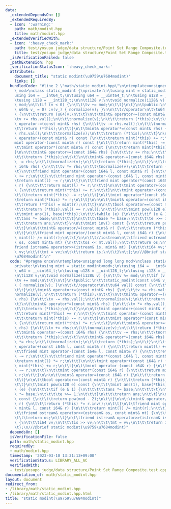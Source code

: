 ```yaml
---
data:
  _extendedDependsOn: []
  _extendedRequiredBy:
  - icon: ':warning:'
    path: math/modint.hpp
    title: math/modint.hpp
  _extendedVerifiedWith:
  - icon: ':heavy_check_mark:'
    path: test/yosupo judge/data structure/Point Set Range Composite.test.cpp
    title: test/yosupo judge/data structure/Point Set Range Composite.test.cpp
  _isVerificationFailed: false
  _pathExtension: hpp
  _verificationStatusIcon: ':heavy_check_mark:'
  attributes:
    document_title: "static modint(\u9759\u7684modint)"
    links: []
  bundledCode: "#line 2 \"math/static_modint.hpp\"\n\ntemplate<unsigned long long\
    \ mod>\nclass static_modint {\nprivate:\n\tusing mint = static_modint<mod>;\n\t\
    using i64 = __int64_t;\n\tusing u64 = __uint64_t;\n\tusing u128 = __uint128_t;\n\
    \tusing i128 = __int128_t;\n\n\ti128 v;\n\tvoid normalize(i128& v) {\n\t\tv %=\
    \ mod;\n\t\tif (v < 0) {\n\t\t\tv += mod;\n\t\t}\n\t}\n\tpublic:\n\t\tstatic_modint(const\
    \ u64& v_ = 0) :v(v_) { normalize(v); }\n\n\t\t//operator\n\t\tu64 val() const\
    \ {\n\t\t\treturn (u64)v;\n\t\t}\n\t\tmint& operator+=(const mint& rhs) {\n\t\t\
    \tv += rhs.val();\n\t\t\tnormalize(v);\n\t\t\treturn (*this);\n\t\t}\n\t\tmint&\
    \ operator-=(const mint& rhs) {\n\t\t\tv -= rhs.val();\n\t\t\tnormalize(v);\n\t\
    \t\treturn (*this);\n\t\t}\n\t\tmint& operator*=(const mint& rhs) {\n\t\t\tv *=\
    \ rhs.val();\n\t\t\tnormalize(v);\n\t\t\treturn (*this);\n\t\t}\n\n\n\t\tmint\
    \ operator+(const mint& r) const {\n\t\t\treturn mint(*this) += r;\n\t\t}\n\t\t\
    mint operator-(const mint& r) const {\n\t\t\treturn mint(*this) -= r;\n\t\t}\n\
    \t\tmint operator*(const mint& r) const {\n\t\t\treturn mint(*this) *= r;\n\t\t\
    }\n\n\t\tmint& operator+=(const i64& rhs) {\n\t\t\tv += rhs;\n\t\t\tnormalize(v);\n\
    \t\t\treturn (*this);\n\t\t}\n\t\tmint& operator-=(const i64& rhs) {\n\t\t\tv\
    \ -= rhs;\n\t\t\tnormalize(v);\n\t\t\treturn (*this);\n\t\t}\n\t\tmint& operator*=(const\
    \ i64& rhs) {\n\t\t\tv *= rhs;\n\t\t\tnormalize(v);\n\t\t\treturn (*this);\n\t\
    \t}\n\t\tfriend mint operator+(const i64& l, const mint& r) {\n\t\t\treturn mint(l)\
    \ += r;\n\t\t}\n\t\tfriend mint operator-(const i64& l, const mint& r) {\n\t\t\
    \treturn mint(l) -= r;\n\t\t}\n\t\tfriend mint operator*(const i64& l, const mint&\
    \ r) {\n\t\t\treturn mint(l) *= r;\n\t\t}\n\n\t\tmint operator+(const i64& r)\
    \ {\n\t\t\treturn mint(*this) += r;\n\t\t}\n\t\tmint operator-(const i64& r) {\n\
    \t\t\treturn mint(*this) -= r;\n\t\t}\n\t\tmint operator*(const i64& r) {\n\t\t\
    \treturn mint(*this) *= r;\n\t\t}\n\n\n\t\tmint& operator=(const i64& r) {\n\t\
    \t\treturn (*this) = mint(r);\n\t\t}\n\n\t\tbool operator==(const mint& r) {\n\
    \t\t\treturn (*this).val() == r.val();\n\t\t}\n\t\tmint pow(u128 e) const {\n\t\
    \t\tmint ans(1), base(*this);\n\t\t\twhile (e) {\n\t\t\t\tif (e & 1) {\n\t\t\t\
    \t\tans *= base;\n\t\t\t\t}\n\t\t\t\tbase *= base;\n\t\t\t\te >>= 1;\n\t\t\t}\n\
    \t\t\treturn ans;\n\t\t}\n\n\t\tmint inv() const {\n\t\t\treturn pow(mod - 2);\n\
    \t\t}\n\n\t\tmint& operator/=(const mint& r) {\n\t\t\treturn (*this) *= r.inv();\n\
    \t\t}\n\t\tfriend mint operator/(const mint& l, const i64& r) {\n\t\t\treturn\
    \ mint(l) /= mint(r);\n\t\t}\n\n\t\t//iostream\n\t\tfriend ostream& operator<<(ostream&\
    \ os, const mint& mt) {\n\t\t\tos << mt.val();\n\t\t\treturn os;\n\t\t}\n\t\t\
    friend istream& operator>>(istream& is, mint& mt) {\n\t\t\ti64 vv;\n\t\t\tis >>\
    \ vv;\n\t\t\tmt = vv;\n\t\t\treturn is;\n\t\t}\n\t};\n///@brief static modint(\u9759\
    \u7684modint)\n"
  code: "#pragma once\n\ntemplate<unsigned long long mod>\nclass static_modint {\n\
    private:\n\tusing mint = static_modint<mod>;\n\tusing i64 = __int64_t;\n\tusing\
    \ u64 = __uint64_t;\n\tusing u128 = __uint128_t;\n\tusing i128 = __int128_t;\n\
    \n\ti128 v;\n\tvoid normalize(i128& v) {\n\t\tv %= mod;\n\t\tif (v < 0) {\n\t\t\
    \tv += mod;\n\t\t}\n\t}\n\tpublic:\n\t\tstatic_modint(const u64& v_ = 0) :v(v_)\
    \ { normalize(v); }\n\n\t\t//operator\n\t\tu64 val() const {\n\t\t\treturn (u64)v;\n\
    \t\t}\n\t\tmint& operator+=(const mint& rhs) {\n\t\t\tv += rhs.val();\n\t\t\t\
    normalize(v);\n\t\t\treturn (*this);\n\t\t}\n\t\tmint& operator-=(const mint&\
    \ rhs) {\n\t\t\tv -= rhs.val();\n\t\t\tnormalize(v);\n\t\t\treturn (*this);\n\t\
    \t}\n\t\tmint& operator*=(const mint& rhs) {\n\t\t\tv *= rhs.val();\n\t\t\tnormalize(v);\n\
    \t\t\treturn (*this);\n\t\t}\n\n\n\t\tmint operator+(const mint& r) const {\n\t\
    \t\treturn mint(*this) += r;\n\t\t}\n\t\tmint operator-(const mint& r) const {\n\
    \t\t\treturn mint(*this) -= r;\n\t\t}\n\t\tmint operator*(const mint& r) const\
    \ {\n\t\t\treturn mint(*this) *= r;\n\t\t}\n\n\t\tmint& operator+=(const i64&\
    \ rhs) {\n\t\t\tv += rhs;\n\t\t\tnormalize(v);\n\t\t\treturn (*this);\n\t\t}\n\
    \t\tmint& operator-=(const i64& rhs) {\n\t\t\tv -= rhs;\n\t\t\tnormalize(v);\n\
    \t\t\treturn (*this);\n\t\t}\n\t\tmint& operator*=(const i64& rhs) {\n\t\t\tv\
    \ *= rhs;\n\t\t\tnormalize(v);\n\t\t\treturn (*this);\n\t\t}\n\t\tfriend mint\
    \ operator+(const i64& l, const mint& r) {\n\t\t\treturn mint(l) += r;\n\t\t}\n\
    \t\tfriend mint operator-(const i64& l, const mint& r) {\n\t\t\treturn mint(l)\
    \ -= r;\n\t\t}\n\t\tfriend mint operator*(const i64& l, const mint& r) {\n\t\t\
    \treturn mint(l) *= r;\n\t\t}\n\n\t\tmint operator+(const i64& r) {\n\t\t\treturn\
    \ mint(*this) += r;\n\t\t}\n\t\tmint operator-(const i64& r) {\n\t\t\treturn mint(*this)\
    \ -= r;\n\t\t}\n\t\tmint operator*(const i64& r) {\n\t\t\treturn mint(*this) *=\
    \ r;\n\t\t}\n\n\n\t\tmint& operator=(const i64& r) {\n\t\t\treturn (*this) = mint(r);\n\
    \t\t}\n\n\t\tbool operator==(const mint& r) {\n\t\t\treturn (*this).val() == r.val();\n\
    \t\t}\n\t\tmint pow(u128 e) const {\n\t\t\tmint ans(1), base(*this);\n\t\t\twhile\
    \ (e) {\n\t\t\t\tif (e & 1) {\n\t\t\t\t\tans *= base;\n\t\t\t\t}\n\t\t\t\tbase\
    \ *= base;\n\t\t\t\te >>= 1;\n\t\t\t}\n\t\t\treturn ans;\n\t\t}\n\n\t\tmint inv()\
    \ const {\n\t\t\treturn pow(mod - 2);\n\t\t}\n\n\t\tmint& operator/=(const mint&\
    \ r) {\n\t\t\treturn (*this) *= r.inv();\n\t\t}\n\t\tfriend mint operator/(const\
    \ mint& l, const i64& r) {\n\t\t\treturn mint(l) /= mint(r);\n\t\t}\n\n\t\t//iostream\n\
    \t\tfriend ostream& operator<<(ostream& os, const mint& mt) {\n\t\t\tos << mt.val();\n\
    \t\t\treturn os;\n\t\t}\n\t\tfriend istream& operator>>(istream& is, mint& mt)\
    \ {\n\t\t\ti64 vv;\n\t\t\tis >> vv;\n\t\t\tmt = vv;\n\t\t\treturn is;\n\t\t}\n\
    \t};\n///@brief static modint(\u9759\u7684modint)"
  dependsOn: []
  isVerificationFile: false
  path: math/static_modint.hpp
  requiredBy:
  - math/modint.hpp
  timestamp: '2023-03-10 13:31:13+09:00'
  verificationStatus: LIBRARY_ALL_AC
  verifiedWith:
  - test/yosupo judge/data structure/Point Set Range Composite.test.cpp
documentation_of: math/static_modint.hpp
layout: document
redirect_from:
- /library/math/static_modint.hpp
- /library/math/static_modint.hpp.html
title: "static modint(\u9759\u7684modint)"
---
```

